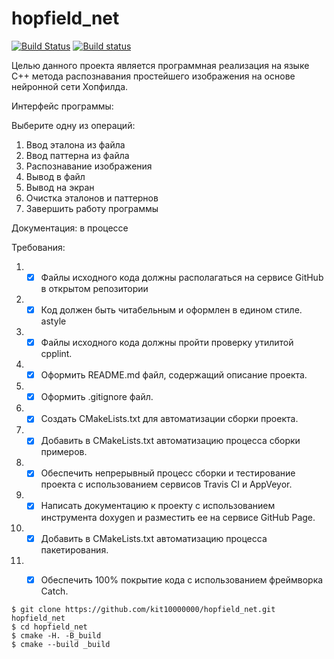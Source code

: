 # hopfield_net
[![Build Status](https://travis-ci.org/kit10000000/hopfield_net.svg?branch=master)](https://travis-ci.org/kit10000000/hopfield_net)
[![Build status](https://ci.appveyor.com/api/projects/status/6tueohl8ln6lont9?svg=true)](https://ci.appveyor.com/project/kit10000000/hopfield-net)

Целью данного проекта является программная реализация на языке C++ метода распознавания простейшего изображения на основе нейронной сети Хопфилда.

Интерфейс программы:

Выберите одну из операций:
1. Ввод эталона из файла
2. Ввод паттерна из файла
3. Распознавание изображения
4. Вывод в файл
5. Вывод на экран
6. Очистка эталонов и паттернов
7. Завершить работу программы

Документация: в процессе

Требования:
1. - [x] Файлы исходного кода должны располагаться на сервисе GitHub
в открытом репозитории
2. - [x] Код должен быть читабельным и оформлен в едином стиле.
astyle
3. - [x] Файлы исходного кода должны пройти проверку утилитой
cpplint.
4. - [x] Оформить README.md файл, содержащий описание проекта.
5. - [x] Оформить .gitignore файл.
6. - [x] Создать CMakeLists.txt для автоматизации сборки проекта.
7. - [x] Добавить в CMakeLists.txt автоматизацию процесса сборки
примеров.
8. - [x] Обеспечить непрерывный процесс сборки и тестирование проекта
с использованием сервисов Travis CI и AppVeyor.
9. - [x] Написать документацию к проекту с использованием инструмента
doxygen и разместить ее на сервисе GitHub Page.
10. - [x] Добавить в CMakeLists.txt автоматизацию процесса
пакетирования.
11. - [x] Обеспечить 100% покрытие кода с использованием фреймворка
Catch.



```ShellSession
$ git clone https://github.com/kit10000000/hopfield_net.git hopfield_net
$ cd hopfield_net
$ cmake -H. -B_build 
$ cmake --build _build
```
